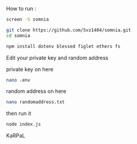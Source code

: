 How to run :
```bash
screen -S somnia
```
```bash
git clone https://github.com/Svz1404/somnia.git
cd somnia
```
```bash
npm install dotenv blessed figlet ethers fs
```
Edit your private key and random address

private key on here
```bash
nano .env
```
random address on here
```bash
nano randomaddress.txt
```
then run it
```bash
node index.js
```

KaRPaL
